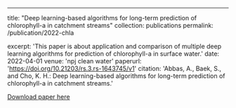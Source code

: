 ---
title: "Deep learning-based algorithms for long-term prediction of chlorophyll-a in catchment streams"
collection: publications
permalink: /publication/2022-chla

excerpt: 'This paper is about application and comparison of multiple deep learning 
          algorithms for prediction of chlorophyll-a in surface water.'
date: 2022-04-01
venue: 'npj clean water'
paperurl: 'https://doi.org/10.21203/rs.3.rs-1643745/v1'
citation: 'Abbas, A., Baek, S., and Cho, K. H.: 
Deep learning-based algorithms for long-term prediction of chlorophyll-a in catchment streams.'


[Download paper here](https://www.researchsquare.com/article/rs-1643745/v1)